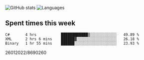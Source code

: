 ![GitHub stats](https://github-readme-stats.vercel.app/api?username=emipa606&theme=github_dark&show_icons=true) 
![Languages](https://github-readme-stats.vercel.app/api/top-langs/?username=emipa606&theme=github_dark&layout=compact)

## Spent times this week
<!--START_SECTION:waka-->

```text
C#       4 hrs           ████████████▒░░░░░░░░░░░░   49.89 %
XML      2 hrs 6 mins    ██████▓░░░░░░░░░░░░░░░░░░   26.18 %
Binary   1 hr 55 mins    ██████░░░░░░░░░░░░░░░░░░░   23.93 %
```

<!--END_SECTION:waka-->


26012022/8690260
